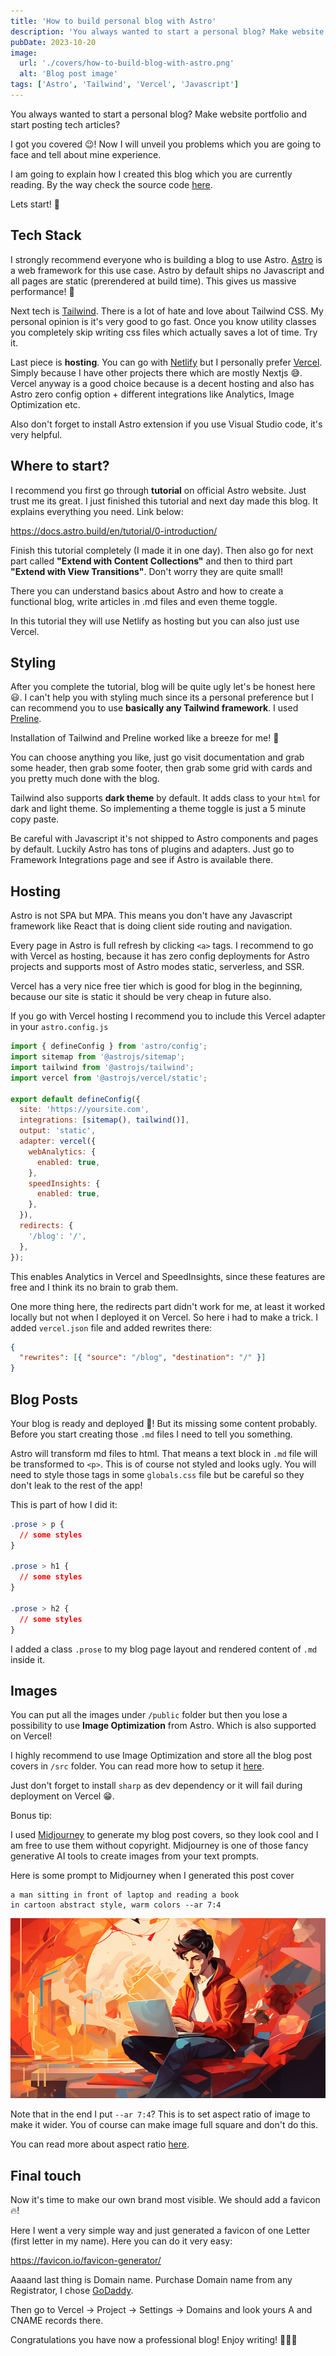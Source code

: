 ```yaml
---
title: 'How to build personal blog with Astro'
description: 'You always wanted to start a personal blog? Make website portfolio and start posting tech articles?'
pubDate: 2023-10-20
image:
  url: './covers/how-to-build-blog-with-astro.png'
  alt: 'Blog post image'
tags: ['Astro', 'Tailwind', 'Vercel', 'Javascript']
---
```


You always wanted to start a personal blog? Make website portfolio and start posting tech articles?

I got you covered 😉! Now I will unveil you problems which you are going to face and tell about mine experience.

I am going to explain how I created this blog which you are currently reading. By the way check the source code [here](https://github.com/vguleaev/vguleaev.dev).

Lets start! 🚀

## Tech Stack

I strongly recommend everyone who is building a blog to use Astro. [Astro](https://astro.build/) is a web framework for this use case. Astro by default ships no Javascript and all pages are static (prerendered at build time). This gives us massive performance! 💪

Next tech is [Tailwind](https://tailwindcss.com/). There is a lot of hate and love about Tailwind CSS. My personal opinion is it's very good to go fast. Once you know utility classes you completely skip writing css files which actually saves a lot of time. Try it.

Last piece is <strong>hosting</strong>. You can go with [Netlify](https://www.netlify.com/) but I personally prefer [Vercel](https://vercel.com/). Simply because I have other projects there which are mostly Nextjs 😅. Vercel anyway is a good choice because is a decent hosting and also has Astro zero config option + different integrations like Analytics, Image Optimization etc.

Also don't forget to install Astro extension if you use Visual Studio code, it's very helpful.

## Where to start?

I recommend you first go through <strong>tutorial</strong> on official Astro website. Just trust me its great. I just finished this tutorial and next day made this blog. It explains everything you need. Link below:

https://docs.astro.build/en/tutorial/0-introduction/

Finish this tutorial completely (I made it in one day). Then also go for next part called <strong>"Extend with Content Collections"</strong> and then to third part <strong>"Extend with View Transitions"</strong>. Don't worry they are quite small!

There you can understand basics about Astro and how to create a functional blog, write articles in .md files and even theme toggle.

In this tutorial they will use Netlify as hosting but you can also just use Vercel.

## Styling

After you complete the tutorial, blog will be quite ugly let's be honest here 😃. I can't help you with styling much since its a personal preference but I can recommend you to use <strong>basically any Tailwind framework</strong>. I used [Preline](https://preline.co/).

Installation of Tailwind and Preline worked like a breeze for me! 🌟

You can choose anything you like, just go visit documentation and grab some header, then grab some footer, then grab some grid with cards and you pretty much done with the blog.

Tailwind also supports <strong>dark theme</strong> by default. It adds class to your `html` for dark and light theme. So implementing a theme toggle is just a 5 minute copy paste.

Be careful with Javascript it's not shipped to Astro components and pages by default. Luckily Astro has tons of plugins and adapters. Just go to Framework Integrations page and see if Astro is available there.

## Hosting

Astro is not SPA but MPA. This means you don't have any Javascript framework like React that is doing client side routing and navigation.

Every page in Astro is full refresh by clicking `<a>` tags. I recommend to go with Vercel as hosting, because it has zero config deployments for Astro projects and supports most of Astro modes static, serverless, and SSR.

Vercel has a very nice free tier which is good for blog in the beginning, because our site is static it should be very cheap in future also.

If you go with Vercel hosting I recommend you to include this Vercel adapter in your `astro.config.js`

```javascript
import { defineConfig } from 'astro/config';
import sitemap from '@astrojs/sitemap';
import tailwind from '@astrojs/tailwind';
import vercel from '@astrojs/vercel/static';

export default defineConfig({
  site: 'https://yoursite.com',
  integrations: [sitemap(), tailwind()],
  output: 'static',
  adapter: vercel({
    webAnalytics: {
      enabled: true,
    },
    speedInsights: {
      enabled: true,
    },
  }),
  redirects: {
    '/blog': '/',
  },
});
```

This enables Analytics in Vercel and SpeedInsights, since these features are free and I think its no brain to grab them.

One more thing here, the redirects part didn't work for me, at least it worked locally but not when I deployed it on Vercel. So here i had to make a trick. I added `vercel.json` file and added rewrites there:

```json
{
  "rewrites": [{ "source": "/blog", "destination": "/" }]
}
```

## Blog Posts

Your blog is ready and deployed 🥳! But its missing some content probably. Before you start creating those `.md` files I need to tell you something.

Astro will transform md files to html. That means a text block in `.md` file will be transformed to `<p>`. This is of course not styled and looks ugly. You will need to style those tags in some `globals.css` file but be careful so they don't leak to the rest of the app!

This is part of how I did it:

```css
.prose > p {
  // some styles
}

.prose > h1 {
  // some styles
}

.prose > h2 {
  // some styles
}
```

I added a class `.prose` to my blog page layout and rendered content of `.md` inside it.

## Images

You can put all the images under `/public` folder but then you lose a possibility to use <strong>Image Optimization</strong> from Astro. Which is also supported on Vercel!

I highly recommend to use Image Optimization and store all the blog post covers in `/src` folder. You can read more how to setup it [here](https://docs.astro.build/en/guides/images/).

Just don't forget to install `sharp` as dev dependency or it will fail during deployment on Vercel 😁.

Bonus tip:

I used [Midjourney](https://www.midjourney.com/) to generate my blog post covers, so they look cool and I am free to use them without copyright. Midjourney is one of those fancy generative AI tools to create images from your text prompts.

Here is some prompt to Midjourney when I generated this post cover

```
a man sitting in front of laptop and reading a book
in cartoon abstract style, warm colors --ar 7:4
```

![Alt text](./covers/how-to-build-blog-with-astro.png)

Note that in the end I put `--ar 7:4`? This is to set aspect ratio of image to make it wider. You of course can make image full square and don't do this.

You can read more about aspect ratio [here](https://docs.midjourney.com/docs/aspect-ratios).

## Final touch

Now it's time to make our own brand most visible. We should add a favicon 🔥!

Here I went a very simple way and just generated a favicon of one Letter (first letter in my name). Here you can do it very easy:

https://favicon.io/favicon-generator/

Aaaand last thing is Domain name. Purchase Domain name from any Registrator, I chose [GoDaddy](https://www.godaddy.com/).

Then go to Vercel -> Project -> Settings -> Domains and look yours A and CNAME records there.

Congratulations you have now a professional blog! Enjoy writing! 🎉🎉🎉
